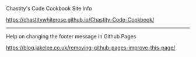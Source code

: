 Chastity's Code Cookbook Site Info

<https://chastitywhiterose.github.io/Chastity-Code-Cookbook/>

---

Help on changing the footer message in Github Pages

https://blog.jakelee.co.uk/removing-github-pages-improve-this-page/

